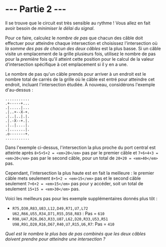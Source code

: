 # --- Partie 2 ---

Il se trouve que le circuit est très sensible au rythme ! Vous allez en fait avoir besoin de *minimiser le délai du signal*.

Pour ce faire, calculez le *nombre de pas* que chacun des câble doit effectuer pour atteindre chaque intersection et choisissez l'intersection où *la somme des pas de chacun des deux câbles* est la plus basse. Si un câble visite un emplacement de la grille plusieurs fois, utilisez le nombre de pas pour la *première* fois qu'il atteint cette position pour le calcul de la valeur d'intersection spécifique à cet emplacement si il y en a une.

Le nombre de pas qu'un câble prends pour arriver à un endroit est le nombre total de carrés de la grille où le câble est entré pour atteindre cet endroit, incluant l'intersection étudiée. À nouveau, considérons l'exemple d'au-dessus :

```
...........
.+-----+...
.|.....|...
.|..+--X-+.
.|..|..|.|.
.|.-X--+.|.
.|..|....|.
.|.......|.
.o-------+.
...........
```

Dans l'exemple ci-dessus, l'intersection la plus proche du port central est atteinte après ``8+5+5+2 = <em>20</em>`` pas par le premier câble et ``7+6+4+3 = <em>20</em>`` pas par le second câble, pour un total de ``20+20 = <em>40</em>`` pas.

Cependant, l'intersection la plus haute est en fait la meilleure : le premier câble mets seulement ``8+5+2 = <em>15</em>`` pas et le second câble seulement ``7+6+2 = <em>15</em>`` pas pour y accéder, soit un total de seulement ``15+15 = <em>30</em>`` pas.

Voici les meilleurs pas pour les exemple supplémentaires donnés plus tôt :

- ``R75,D30,R83,U83,L12,D49,R71,U7,L72``\
``U62,R66,U55,R34,D71,R55,D58,R83`` : Pas = `610`
- ``R98,U47,R26,D63,R33,U87,L62,D20,R33,U53,R51``\
``U98,R91,D20,R16,D67,R40,U7,R15,U6,R7``: Pas = `410`

*Quel est le nombre le plus bas de pas combinés que les deux câbles doivent prendre pour atteindre une intersection ?*